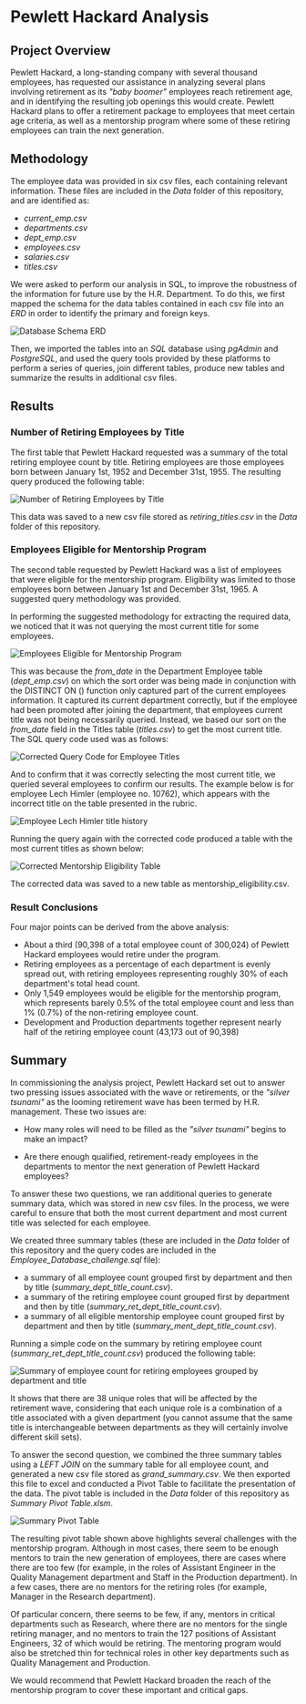# Pewlett Hackard Analysis

## Project Overview

Pewlett Hackard, a long-standing company with several thousand employees, has requested our assistance in analyzing several plans involving retirement as its *"baby boomer"* employees reach retirement age, and in identifying the resulting job openings this would create. Pewlett Hackard plans to offer a retirement package to employees that meet certain age criteria, as well as a mentorship program where some of these retiring employees can train the next generation. 

## Methodology

The employee data was provided in six csv files, each containing relevant information. These files are included in the *Data* folder of this repository, and are identified as:

* *current_emp.csv*
* *departments.csv*
* *dept_emp.csv*
* *employees.csv*
* *salaries.csv*
* *titles.csv*

We were asked to perform our analysis in SQL, to improve the robustness of the information for future use by the H.R. Department. To do this, we first mapped the schema for the data tables contained in each csv file into an *ERD* in order to identify the primary and foreign keys. 

![Database Schema ERD](Resources/EmployeeDB.png)

Then, we imported the tables into an *SQL* database using *pgAdmin* and *PostgreSQL*, and used the query tools provided by these platforms to perform a series of queries, join different tables, produce new tables and summarize the results in additional csv files.

## Results

### Number of Retiring Employees by Title

The first table that Pewlett Hackard requested was a summary of the total retiring employee count by title. Retiring employees are those employees born between January 1st, 1952 and December 31st, 1955. The resulting query produced the following table:

![Number of Retiring Employees by Title](Resources/Retiring_Employee_Titles.png)

This data was saved to a new csv file stored as *retiring_titles.csv* in the *Data* folder of this repository.

### Employees Eligible for Mentorship Program

The second table requested by Pewlett Hackard was a list of employees that were eligible for the mentorship program. Eligibility was limited to those employees born between January 1st and December 31st, 1965. A suggested query methodology was provided.

In performing the suggested methodology for extracting the required data, we noticed that it was not querying the most current title for some employees. 

![Employees Eligible for Mentorship Program](Resources/Incorrect_title_rubric.png)

This was because the *from_date* in the Department Employee table (*dept_emp.csv*) on which the sort order was being made in conjunction with the DISTINCT ON () function only captured part of the current employees information. It captured its current department correctly, but if the employee had been promoted after joining the department, that employees current title was not being necessarily queried. Instead, we based our sort on the *from_date* field in the Titles table (*titles.csv*) to get the most current title. The SQL query code used was as follows:

![Corrected Query Code for Employee Titles](Resources/Correct_title_code.png)

And to confirm that it was correctly selecting the most current title, we queried several employees to confirm our results. The example below is for employee Lech Himler (employee no. 10762), which appears with the incorrect title on the table presented in the rubric.

![Employee Lech Himler title history](Resources/Correct_title_sample.png)

Running the query again with the corrected code produced a table with the most current titles as shown below:

![Corrected Mentorship Eligibility Table](Resources/Correct_title_table.png)

The corrected data was saved to a new table as mentorship_eligibility.csv.

### Result Conclusions

Four major points can be derived from the above analysis:

* About a third (90,398 of a total employee count of 300,024) of Pewlett Hackard employees would retire under the program.
* Retiring employees as a percentage of each department is evenly spread out, with retiring employees representing roughly 30% of each department's total head count.
* Only 1,549 employees would be eligible for the mentorship program, which represents barely 0.5% of the total employee count and less than 1% (0.7%) of the non-retiring employee count.
* Development and Production departments together represent nearly half of the retiring employee count (43,173 out of 90,398)

## Summary

In commissioning the analysis project, Pewlett Hackard set out to answer two pressing issues associated with the wave or retirements, or the *"silver tsunami"* as the looming retirement wave has been termed by H.R. management. These two issues are:

* How many roles will need to be filled as the *"silver tsunami"* begins to make an impact?

* Are there enough qualified, retirement-ready employees in the departments to mentor the next generation of Pewlett Hackard employees?

To answer these two questions, we ran additional queries to generate summary data, which was stored in new csv files. In the process, we were careful to ensure that both the most current department and most current title was selected for each employee.

We created three summary tables (these are included in the *Data* folder of this repository and the query codes are included in the *Employee_Database_challenge.sql* file):

* a summary of all employee count grouped first by department and then by title (*summary_dept_title_count.csv*).
* a summary of the retiring employee count grouped first by department and then by title (*summary_ret_dept_title_count.csv*).
* a summary of all eligible mentorship employee count grouped first by department and then by title (*summary_ment_dept_title_count.csv*).

Running a simple code on the summary by retiring employee count (*summary_ret_dept_title_count.csv*) produced the following table:

![Summary of employee count for retiring employees grouped by department and title](Resources/Retiring_Roles_Count.png)

It shows that there are 38 unique roles that will be affected by the retirement wave, considering that each unique role is a combination of a title associated with a given department (you cannot assume that the same title is interchangeable between departments as they will certainly involve different skill sets).

To answer the second question, we combined the three summary tables using a *LEFT JOIN* on the summary table for all employee count, and generated a new csv file stored as *grand_summary.csv*. We then exported this file to excel and conducted a Pivot Table to facilitate the presentation of the data. The pivot table is included in the *Data* folder of this repository as *Summary Pivot Table.xlsm*.

![Summary Pivot Table](Resources/Summary_Pivot_Table.png)

The resulting pivot table shown above highlights several challenges with the mentorship program. Although in most cases, there seem to be enough mentors to train the new generation of employees, there are cases where there are too few (for example, in the roles of Assistant Engineer in the Quality Management department and Staff in the Production department). In a few cases, there are no mentors for the retiring roles (for example, Manager in the Research department). 

Of particular concern, there seems to be few, if any, mentors in critical departments such as Research, where there are no mentors for the single retiring manager, and no mentors to train the 127 positions of Assistant Engineers, 32 of which would be retiring. The mentoring program would also be stretched thin for technical roles in other key departments such as Quality Management and Production.

We would recommend that Pewlett Hackard broaden the reach of the mentorship program to cover these important and critical gaps.